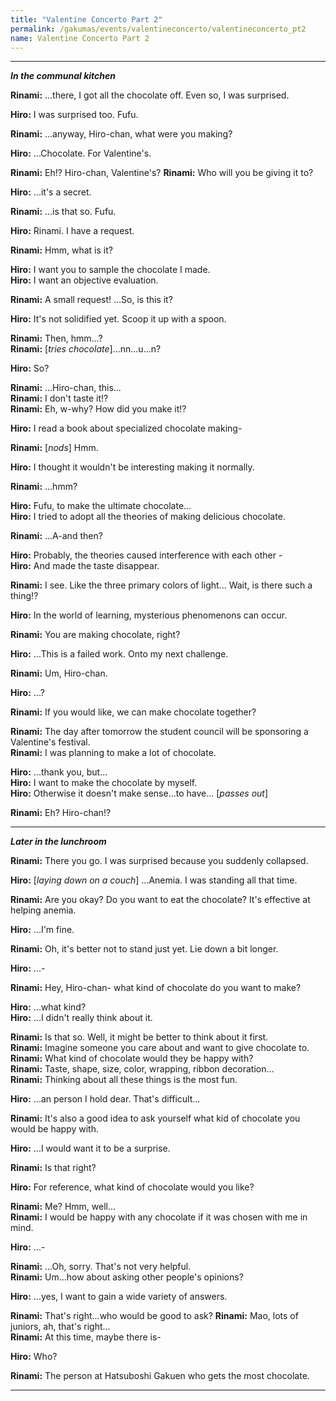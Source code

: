 ```yaml
---
title: "Valentine Concerto Part 2"
permalink: /gakumas/events/valentineconcerto/valentineconcerto_pt2
name: Valentine Concerto Part 2
---
```

________________________
<!--
#### Valentine Concerto Part 2
----
--->

*__In the communal kitchen__*

__Rinami:__ ...there, I got all the chocolate off. Even so, I was surprised.

__Hiro:__ I was surprised too. Fufu.

__Rinami:__ ...anyway, Hiro-chan, what were you making?

__Hiro:__ ...Chocolate. For Valentine's.

__Rinami:__ Eh!? Hiro-chan, Valentine's?
__Rinami:__ Who will you be giving it to?

__Hiro:__ ...it's a secret.

__Rinami:__ ...is that so. Fufu.

__Hiro:__ Rinami. I have a request.

__Rinami:__ Hmm, what is it?

__Hiro:__ I want you to sample the chocolate I made.<br />
__Hiro:__ I want an objective evaluation.

__Rinami:__ A small request! ...So, is this it?

__Hiro:__ It's not solidified yet. Scoop it up with a spoon.

__Rinami:__ Then, hmm...?<br />
__Rinami:__ [*tries chocolate*]...nn...u...n?

__Hiro:__ So?

__Rinami:__ ...Hiro-chan, this...<br />
__Rinami:__ I don't taste it!?<br />
__Rinami:__ Eh, w-why? How did you make it!?

__Hiro:__ I read a book about specialized chocolate making-

__Rinami:__ [*nods*] Hmm.

__Hiro:__ I thought it wouldn't be interesting making it normally.

__Rinami:__ ...hmm?

__Hiro:__ Fufu, to make the ultimate chocolate...<br />
__Hiro:__ I tried to adopt all the theories of making delicious chocolate.

__Rinami:__ ...A-and then?

__Hiro:__ Probably, the theories caused interference with each other -<br />
__Hiro:__ And made the taste disappear.

__Rinami:__ I see. Like the three primary colors of light... Wait, is there such a thing!?

__Hiro:__ In the world of learning, mysterious phenomenons can occur.

__Rinami:__ You are making chocolate, right?

__Hiro:__ ...This is a failed work. Onto my next challenge.

__Rinami:__ Um, Hiro-chan.

__Hiro:__ ...?

__Rinami:__ If you would like, we can make chocolate together?

__Rinami:__ The day after tomorrow the student council will be sponsoring a Valentine's festival.<br />
__Rinami:__ I was planning to make a lot of chocolate.

__Hiro:__ ...thank you, but...<br />
__Hiro:__ I want to make the chocolate by myself.<br />
__Hiro:__ Otherwise it doesn't make sense...to have... [*passes out*]

__Rinami:__ Eh? Hiro-chan!?

---

*__Later in the lunchroom__*

__Rinami:__ There you go. I was surprised because you suddenly collapsed.

__Hiro:__ [*laying down on a couch*] ...Anemia. I was standing all that time.

__Rinami:__ Are you okay? Do you want to eat the chocolate? It's effective at helping anemia.

__Hiro:__ ...I'm fine.

__Rinami:__ Oh, it's better not to stand just yet. Lie down a bit longer.

__Hiro:__ ...-

__Rinami:__ Hey, Hiro-chan- what kind of chocolate do you want to make?

__Hiro:__ ...what kind?<br />
__Hiro:__ ...I didn't really think about it.

__Rinami:__ Is that so. Well, it might be better to think about it first.<br />
__Rinami:__ Imagine someone you care about and want to give chocolate to.<br />
__Rinami:__ What kind of chocolate would they be happy with?<br />
__Rinami:__ Taste, shape, size, color, wrapping, ribbon decoration...<br />
__Rinami:__ Thinking about all these things is the most fun.

__Hiro:__ ...an person I hold dear. That's difficult...

__Rinami:__ It's also a good idea to ask yourself what kid of chocolate you would be happy with.

__Hiro:__ ...I would want it to be a surprise.

__Rinami:__ Is that right?

__Hiro:__ For reference, what kind of chocolate would you like?

__Rinami:__ Me? Hmm, well...<br />
__Rinami:__ I would be happy with any chocolate if it was chosen with me in mind.

__Hiro:__ ...-

__Rinami:__ ...Oh, sorry. That's not very helpful.<br />
__Rinami:__ Um...how about asking other people's opinions?

__Hiro:__ ...yes, I want to gain a wide variety of answers.

__Rinami:__ That's right...who would be good to ask?
__Rinami:__ Mao, lots of juniors, ah, that's right...<br />
__Rinami:__ At this time, maybe there is-<br />

__Hiro:__ Who?

__Rinami:__ The person at Hatsuboshi Gakuen who gets the most chocolate.

---